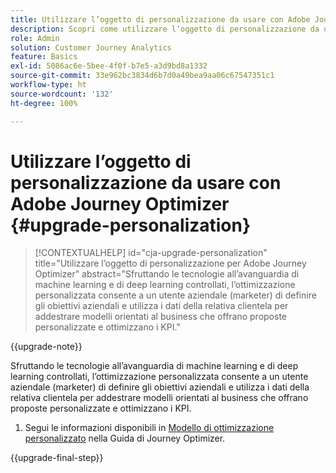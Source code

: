 ```yaml
---
title: Utilizzare l’oggetto di personalizzazione da usare con Adobe Journey Optimizer
description: Scopri come utilizzare l’oggetto di personalizzazione da usare con Adobe Journey Optimizer
role: Admin
solution: Customer Journey Analytics
feature: Basics
exl-id: 5086ac6e-5bee-4f0f-b7e5-a3d9bd8a1332
source-git-commit: 33e962bc3834d6b7d0a49bea9aa06c67547351c1
workflow-type: ht
source-wordcount: '132'
ht-degree: 100%

---
```


# Utilizzare l’oggetto di personalizzazione da usare con Adobe Journey Optimizer {#upgrade-personalization}

<!-- markdownlint-disable MD034 -->

>[!CONTEXTUALHELP]
>id="cja-upgrade-personalization"
>title="Utilizzare l’oggetto di personalizzazione per Adobe Journey Optimizer"
>abstract="Sfruttando le tecnologie all’avanguardia di machine learning e di deep learning controllati, l’ottimizzazione personalizzata consente a un utente aziendale (marketer) di definire gli obiettivi aziendali e utilizza i dati della relativa clientela per addestrare modelli orientati al business che offrano proposte personalizzate e ottimizzano i KPI."

<!-- markdownlint-enable MD034 -->

{{upgrade-note}}

Sfruttando le tecnologie all’avanguardia di machine learning e di deep learning controllati, l’ottimizzazione personalizzata consente a un utente aziendale (marketer) di definire gli obiettivi aziendali e utilizza i dati della relativa clientela per addestrare modelli orientati al business che offrano proposte personalizzate e ottimizzano i KPI.

1. Segui le informazioni disponibili in [Modello di ottimizzazione personalizzato](https://experienceleague.adobe.com/it/docs/journey-optimizer/using/decisioning/offer-decisioning/rankings/ai-models/personalized-optimization-model) nella Guida di Journey Optimizer.

{{upgrade-final-step}}

<!--

The result of the personalization object ends up in a dataset. The result of experimentation. When a customer has used AA with Target, that ends up in a complete different space than when they're migrating to CJA and they're going to use CJA with Adobe Target. 

Target was the old way of setting up an A/B test or experimentation. Then ensuring the results of those tests in Target ended up in AA for reporting. Now if you're using Target, instead of saying that you want the data in Target, you can now select CJA as your reporting source for an Adobe Target activity. So if a customer is doing this in AA and they want to move to CJA, ...

If a customer has AJO, and is using Offers in AJO, then they can set up offers, and that also creates datasets in Platform... But that's not relevant with upgrade, exactly.



Questions we need to answer:

1. How do we determine the personalization criteria (Red for user A and blue for User B)

1. What do we implement on the site to determine the red / blue object?


2 ways we can do it:

Manually rendering content or Automatically rendering content. 


## Manual implementation of the Web SDK


## Mobile SDK implementation 





## Tags

-->
